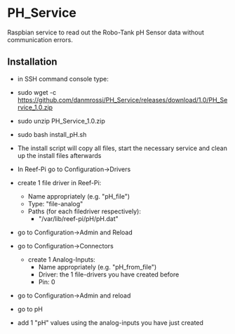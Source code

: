 # PH_Service
Raspbian service to read out the Robo-Tank pH Sensor data without communication errors.

## Installation

 - in SSH command console type:
 - sudo wget -c https://github.com/danmrossi/PH_Service/releases/download/1.0/PH_Service_1.0.zip
 - sudo unzip PH_Service_1.0.zip
 - sudo bash install_pH.sh
 
 - The install script will copy all files, start the necessary service and clean up the install files afterwards
 
 - In Reef-Pi go to Configuration->Drivers
 - create 1 file driver in Reef-Pi:
	- Name appropriately (e.g. "pH_file")
	- Type: "file-analog"
	- Paths (for each filedriver respectively):
		- "/var/lib/reef-pi/pH/pH.dat"
		
 - go to Configuration->Admin and Reload
 - go to Configuration->Connectors
	- create 1 Analog-Inputs:
		- Name appropriately (e.g. "pH_from_file")
		- Driver: the 1 file-drivers you have created before
		- Pin: 0
 - go to Configuration->Admin and reload
 - go to pH
 - add 1 "pH" values using the analog-inputs you have just created

